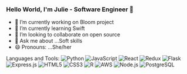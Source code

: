 ### Hello World, I'm Julie - Software Engineer 👋

<!--
**julieba45/julieba45** is a ✨ _special_ ✨ repository because its `README.md` (this file) appears on your GitHub profile.

Here are some ideas to get you started:

- ⚡ Fun fact: ...
- 🤔 I’m looking for help with Docker
- 📫 How to reach me: [LinkedIn] (https://www.linkedin.com/in/julie-barreto-415105289/)
-->

- 🔭 I’m currently working on Bloom project
- 🌱 I’m currently learning Swift
- 👯 I’m looking to collaborate on open source
- 💬 Ask me about ...Soft skills
- 😄 Pronouns: ...She/her 


Languages and Tools:
![Python](https://img.shields.io/badge/-Python-black?style=flat-square&logo=python)
![JavaScript](https://img.shields.io/badge/-JavaScript-black?style=flat-square&logo=javascript)
![React](https://img.shields.io/badge/-React-black?style=flat-square&logo=react)
![Redux](https://img.shields.io/badge/-Redux-black?style=flat-square&logo=redux)
![Flask](https://img.shields.io/badge/-Flask-black?style=flat-square&logo=flask)
![Express.js](https://img.shields.io/badge/-Express.js-black?style=flat-square&logo=express)
![HTML5](https://img.shields.io/badge/-HTML5-black?style=flat-square&logo=html5)
![CSS3](https://img.shields.io/badge/-CSS3-black?style=flat-square&logo=css3)
![R](https://img.shields.io/badge/-R-black?style=flat-square&logo=r)
![AWS](https://img.shields.io/badge/-AWS-black?style=flat-square&logo=amazon-aws)
![Node.js](https://img.shields.io/badge/-Node.js-black?style=flat-square&logo=node.js)
![PostgreSQL](https://img.shields.io/badge/-PostgreSQL-black?style=flat-square&logo=postgresql)

